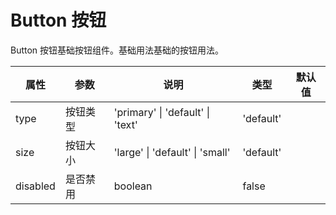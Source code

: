 # Button 按钮

Button 按钮基础按钮组件。基础用法基础的按钮用法。

<!-- <script setup>
import { VButton } from '@mylib/ui'
</script>

<VButton>默认按钮</VButton> -->

| 属性     | 参数     | 说明                             | 类型      | 默认值 |
| -------- | -------- | -------------------------------- | --------- | ------ |
| type     | 按钮类型 | 'primary' \| 'default' \| 'text' | 'default' |
| size     | 按钮大小 | 'large' \| 'default' \| 'small'  | 'default' |
| disabled | 是否禁用 | boolean                          | false     |
